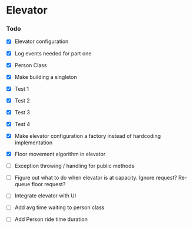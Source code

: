 # Elevator

### Todo

- [x] Elevator configuration
- [x] Log events needed for part one
- [x] Person Class
- [x] Make building a singleton
- [x] Test 1
- [x] Test 2
- [x] Test 3
- [x] Test 4
- [x] Make elevator configuration a factory instead of hardcoding implementation 
- [x] Floor movement algorithm in elevator
- [ ] Exception throwing / handling for public methods
- [ ] Figure out what to do when elevator is at capacity.  Ignore request?  Re-queue floor request?
- [ ] Integrate elevator with UI
- [ ] Add avg time waiting to person class
- [ ] Add Person ride time duration

